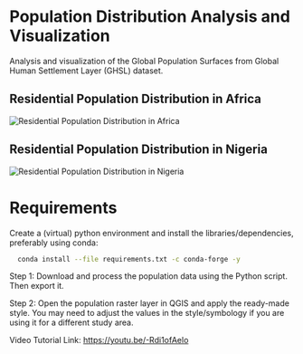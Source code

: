 # Population Distribution Analysis and Visualization
Analysis and visualization of the Global Population Surfaces from Global Human Settlement Layer (GHSL) dataset.

## Residential Population Distribution in Africa
![Residential Population Distribution in Africa](Maps/Africa_Pop_Distribution_2025_GHS.png "Residential Population Distribution in Africa")


## Residential Population Distribution in Nigeria
![Residential Population Distribution in Nigeria](Maps/Nigeria_Pop_Distribution_2025_GHS.png "Residential Population Distribution in Nigeria")


# Requirements
Create a (virtual) python environment and install the libraries/dependencies, preferably using conda:

```bash
  conda install --file requirements.txt -c conda-forge -y
```

Step 1: Download and process the population data using the Python script. Then export it.

Step 2: Open the population raster layer in QGIS and apply the ready-made style. You may need to adjust the values in the style/symbology if you are using it for a different study area.

Video Tutorial Link: https://youtu.be/-Rdi1ofAelo